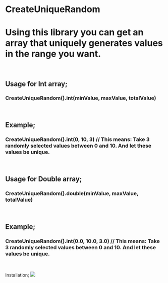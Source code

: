 # CreateUniqueRandom
<h1>Using this library you can get an array that uniquely generates values in the range you want.</h1><br/>


<h2>Usage for Int array;</h2>
<h3>CreateUniqueRandom().int(minValue, maxValue, totalValue)</h3><br/>
<h2>Example;</h2>
<h3>CreateUniqueRandom().int(0, 10, 3) // This means: Take 3 randomly selected values between 0 and 10. And let these values be unique.</h3><br/>

<h2>Usage for Double array;</h2>
<h3>CreateUniqueRandom().double(minValue, maxValue, totalValue)</h3><br/>
<h2>Example;</h2>
<h3>CreateUniqueRandom().int(0.0, 10.0, 3.0) // This means: Take 3 randomly selected values between 0 and 10. And let these values be unique.</h3><br/>

Installation;
[![](https://jitpack.io/v/frkncs/CreateUniqueRandom.svg)](https://jitpack.io/#frkncs/CreateUniqueRandom)
